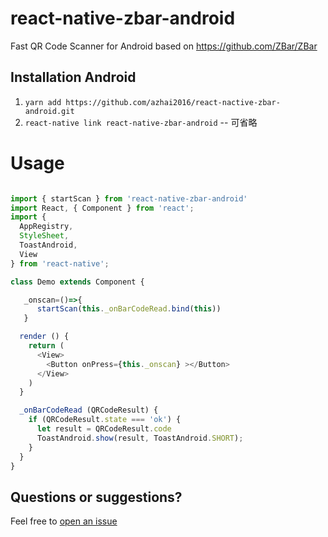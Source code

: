 
# react-native-zbar-android

Fast QR Code Scanner for Android based on https://github.com/ZBar/ZBar

## Installation Android
1. `yarn add https://github.com/azhai2016/react-nactive-zbar-android.git`
2. `react-native link react-native-zbar-android`  -- 可省略

# Usage

```js

import { startScan } from 'react-native-zbar-android'
import React, { Component } from 'react';
import {
  AppRegistry,
  StyleSheet,
  ToastAndroid,
  View
} from 'react-native';

class Demo extends Component {

   _onscan=()=>{
      startScan(this._onBarCodeRead.bind(this))
   }

  render () {
    return (
      <View>
        <Button onPress={this._onscan} ></Button>
      </View>
    )
  }

  _onBarCodeRead (QRCodeResult) {
    if (QRCodeResult.state === 'ok') {
      let result = QRCodeResult.code
      ToastAndroid.show(result, ToastAndroid.SHORT);
    }
  }
}

```

## Questions or suggestions?

Feel free to [open an issue](https://github.com/azhai2016/react-native-zbar-android/issues)
